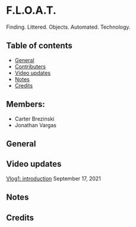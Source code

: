 # F.L.O.A.T.
Finding. Littered. Objects. Automated. Technology.

## Table of contents
* [General](#general)
* [Contributers](#contributers)
* [Video updates](#video-updates)
* [Notes](#notes)
* [Credits](#credits)

## Members:
* Carter Brezinski
* Jonathan Vargas


## General

## Video updates 
[Vlog1: introduction](https://www.youtube.com/watch?v=Napoui65yjI) September 17, 2021

## Notes

## Credits

